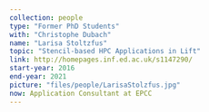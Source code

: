 ```yaml
---
collection: people
type: "Former PhD Students"
with: "Christophe Dubach"
name: "Larisa Stoltzfus"
topic: "Stencil-based HPC Applications in Lift"
link: http://homepages.inf.ed.ac.uk/s1147290/
start-year: 2016
end-year: 2021
picture: "files/people/LarisaStolzfus.jpg"
now: Application Consultant at EPCC
---
```

